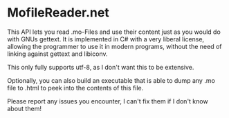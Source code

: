 MofileReader.net
============

This API lets you read .mo-Files and use their content just as you would do with GNUs gettext. It is implemented in C# with a very liberal license, allowing the programmer to use it in modern programs, without the need of linking against gettext and libiconv.

This only fully supports utf-8, as I don't want this to be extensive.

Optionally, you can also build an executable that is able to dump any .mo file to .html to peek into the contents of this file.

Please report any issues you encounter, I can't fix them if I don't know about them!
